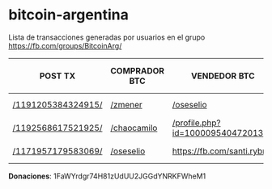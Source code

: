 # bitcoin-argentina
Lista de transacciones generadas por usuarios en el grupo https://fb.com/groups/BitcoinArg/

| POST TX | COMPRADOR BTC | VENDEDOR BTC | METODO DE PAGO | TX REPORTADA POR | VALOR TX | TX @ BLOCKCHAIN |
| ------------- | ------------- | ------------- | ------------- | ------------- | ------------- |:-------------:|
| [/1191205384324915/](https://fb.com/groups/BitcoinArg/permalink/1191205384324915/) | [/zmener](https://fb.com/zmener) | [/oseselio](https://fb.com/oseselio) | Saldo Uphold | [/oseselio](https://fb.com/oseselio) | NO DECLARADO | NO DECLARADO |
| [/1192568617521925/](https://fb.com/groups/BitcoinArg/permalink/1192568617521925/) | [/chaocamilo](https://fb.com/chaocamilo) | [/profile.php?id=100009540472013](https://fb.com/profile.php?id=100009540472013) | NO DECLARADO | [/oseselio](https://fb.com/oseselio) | NO DECLARADO | NO DECLARADO |
| [/1171957179583069/](https://fb.com/groups/BitcoinArg/permalink/1171957179583069/) | [/oseselio](https://fb.com/oseselio) | https://fb.com/santi.rybnik | ARS | [/oseselio](https://fb.com/oseselio) | ARS $ 2.800 | NO DECLARADO |

**Donaciones**: 1FaWYrdgr74H81zUdUU2JGGdYNRKFWheM1
